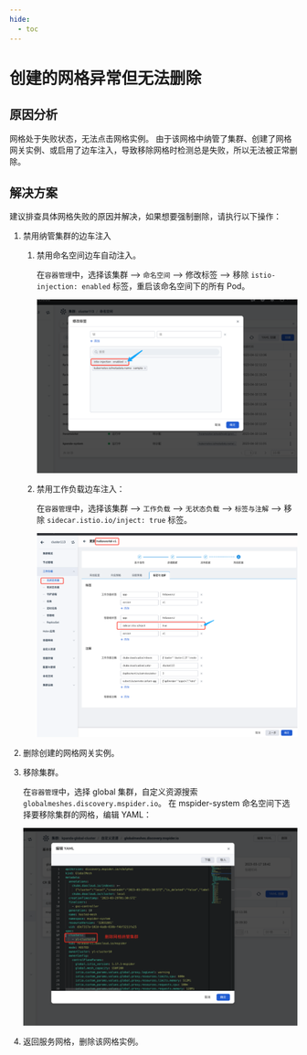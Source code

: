 ```yaml
---
hide:
  - toc
---
```


# 创建的网格异常但无法删除

## 原因分析

网格处于失败状态，无法点击网格实例。
由于该网格中纳管了集群、创建了网格网关实例、或启用了边车注入，导致移除网格时检测总是失败，所以无法被正常删除。

## 解决方案

建议排查具体网格失败的原因并解决，如果想要强制删除，请执行以下操作：

1. 禁用纳管集群的边车注入

    1. 禁用命名空间边车自动注入。

        在`容器管理`中，选择该集群 –> `命名空间` –> 修改标签 —> 移除 `istio-injection: enabled` 标签，重启该命名空间下的所有 Pod。

        ![移除标签](./images/delete01.png)

    1. 禁用工作负载边车注入：

        在`容器管理`中，选择该集群 –> `工作负载` —> `无状态负载` —> `标签与注解` —> 移除 `sidecar.istio.io/inject: true` 标签。

        ![禁用边车注入](./images/delete02.png)

1. 删除创建的网格网关实例。

1. 移除集群。

    在`容器管理`中，选择 global 集群，自定义资源搜索 `globalmeshes.discovery.mspider.io`。
    在 mspider-system 命名空间下选择要移除集群的网格，编辑 YAML：

    ![编辑yaml](./images/delete03.png)

1. 返回服务网格，删除该网格实例。

